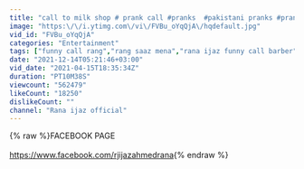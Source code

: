 ```yaml
---
title: "call to milk shop # prank call #pranks  #pakistani pranks #pranks video"
image: "https:\/\/i.ytimg.com\/vi\/FVBu_oYqQjA\/hqdefault.jpg"
vid_id: "FVBu_oYqQjA"
categories: "Entertainment"
tags: ["funny call rang","rang saaz mena","rana ijaz funny call barber"]
date: "2021-12-14T05:21:46+03:00"
vid_date: "2021-04-15T18:35:34Z"
duration: "PT10M38S"
viewcount: "562479"
likeCount: "18250"
dislikeCount: ""
channel: "Rana ijaz official"
---
```

{% raw %}FACEBOOK PAGE<br /><br /><a rel="nofollow" target="blank" href="https://www.facebook.com/rjijazahmedrana">https://www.facebook.com/rjijazahmedrana</a>{% endraw %}
